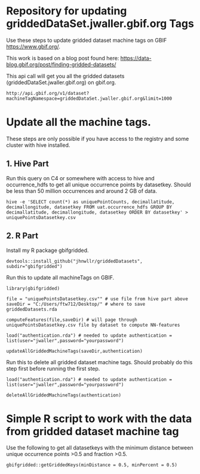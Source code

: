 # Repository for updating griddedDataSet.jwaller.gbif.org Tags

Use these steps to update gridded dataset machine tags on GBIF https://www.gbif.org/. 

This work is based on a blog post found here:  https://data-blog.gbif.org/post/finding-gridded-datasets/

This api call will get you all the gridded datasets (griddedDataSet.jwaller.gbif.org) on gbif.org. 

```
http://api.gbif.org/v1/dataset?machineTagNamespace=griddedDataSet.jwaller.gbif.org&limit=1000

```

# Update all the machine tags.

These steps are only possible if you have access to the registry and some cluster with hive installed. 

## 1. Hive Part

Run this query on C4 or somewhere with access to hive and occurrence_hdfs to get all unique occurrence points by datasetkey. Should be less than 50 million occurrences and around 2 GB of data. 

```
hive -e 'SELECT count(*) as uniquePointCounts, decimallatitude, decimallongitude, datasetkey FROM uat.occurrence_hdfs GROUP BY decimallatitude, decimallongitude, datasetkey ORDER BY datasetkey' > uniquePointsDatasetkey.csv

```

## 2. R Part 

Install my R package gbifgridded.

```
devtools::install_github("jhnwllr/griddedDatasets", subdir="gbifgridded")

```

Run this to update all machineTags on GBIF. 

```
library(gbifgridded)

file = "uniquePointsDatasetkey.csv"" # use file from hive part above 
saveDir = "C:/Users/ftw712/Desktop/" # where to save griddedDatasets.rda

computeFeatures(file,saveDir) # will page through uniquePointsDatasetkey.csv file by dataset to compute NN-features

load("authentication.rda") # needed to update authentication = list(user="jwaller",password="yourpassword")

updateAllGriddedMachineTags(saveDir,authentication)

```

Run this to delete all gridded dataset machine tags. Should probably do this step first before running the first step. 

```
load("authentication.rda") # needed to update authentication = list(user="jwaller",password="yourpassword")

deleteAllGriddedMachineTags(authentication)

```

# Simple R script to work with the data from gridded dataset machine tag 

Use the following to get all datasetkeys with the minimum distance between unique occurrence points >0.5 and fraction >0.5. 

```
gbifgridded::getGriddedKeys(minDistance = 0.5, minPercent = 0.5) 

```



